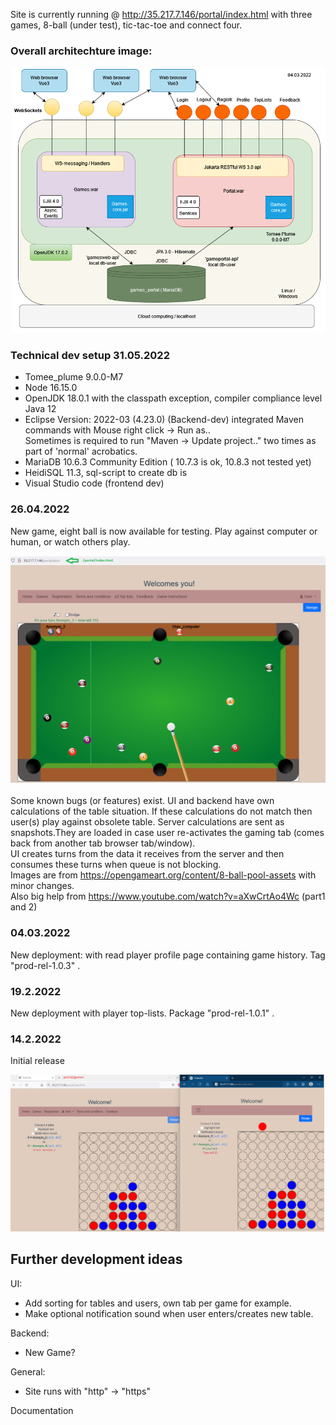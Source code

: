 
Site is currently running @ http://35.217.7.146/portal/index.html with three games, 8-ball (under test), tic-tac-toe and connect four.
<br>

### Overall architechture image:
![tictactoe](./workspace-setup/architecture_.png)
<br>
### Technical dev setup 31.05.2022
 * Tomee_plume 9.0.0-M7 <br>
 * Node 16.15.0 <br>
 * OpenJDK 18.0.1 with the classpath exception, compiler compliance level Java 12 <br>
 * Eclipse Version: 2022-03 (4.23.0) (Backend-dev) integrated Maven commands with Mouse right click -> Run as..  <br>
   Sometimes is required to run "Maven -> Update project.." two times as part of 'normal' acrobatics.
 * MariaDB 10.6.3 Community Edition ( 10.7.3 is ok, 10.8.3 not tested yet) <br> 
 * HeidiSQL 11.3, sql-script to create db is  <br>
 * Visual Studio code (frontend dev) <br>
 
### 26.04.2022
New game, eight ball is now available for testing. Play against computer or human, or watch others play.

![tictactoe](./workspace-setup/eight_ball_game.png)
<br><br>
Some known bugs (or features) exist. UI and backend have own calculations of the table situation. If these calculations do not match then user(s) play against obsolete table. Server calculations are sent as snapshots.They are loaded in case user re-activates the gaming tab (comes back from another tab browser tab/window).
<br>
UI creates turns from the data it receives from the server and then consumes these turns when queue is not blocking.
<br>
Images are from https://opengameart.org/content/8-ball-pool-assets with minor changes.
<br>
Also big help from https://www.youtube.com/watch?v=aXwCrtAo4Wc (part1 and 2)
<br>

### 04.03.2022
New deployment: with read player profile page containing game history. Tag "prod-rel-1.0.3" .

### 19.2.2022
New deployment with player top-lists. Package "prod-rel-1.0.1" .

### 14.2.2022
Initial release
<br>

![tictactoe](./workspace-setup/ConnectFour.png) 

## Further development ideas

UI:
* Add sorting for tables and users, own tab per game for example.
* Make optional notification sound when user enters/creates new table.

Backend:
* New Game?

General:
* Site runs with "http" -> "https" 

Documentation

